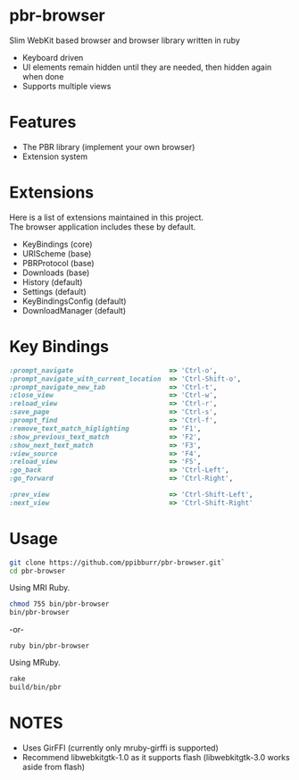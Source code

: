 pbr-browser
===========

Slim WebKit based browser and browser library written in ruby  

* Keyboard driven
* UI elements remain hidden until they are needed, then hidden again when done
* Supports multiple views

Features
===
* The PBR library (implement your own browser)
* Extension system

Extensions
===
Here is a list of extensions maintained in this project.  
The browser application includes these by default.  

* KeyBindings (core)
* URIScheme (base)
* PBRProtocol (base)
* Downloads (base)
* History (default)
* Settings (default)
* KeyBindingsConfig (default)
* DownloadManager (default)

Key Bindings
===
```ruby
:prompt_navigate                        => 'Ctrl-o',
:prompt_navigate_with_current_location  => 'Ctrl-Shift-o',
:prompt_navigate_new_tab                => 'Ctrl-t',
:close_view                             => 'Ctrl-w',
:reload_view                            => 'Ctrl-r',   
:save_page                              => 'Ctrl-s', 
:prompt_find                            => 'Ctrl-f',  
:remove_text_match_higlighting          => 'F1',
:show_previous_text_match               => 'F2', 
:show_next_text_match                   => 'F3',                               
:view_source                            => 'F4',             
:reload_view                            => 'F5',            
:go_back                                => 'Ctrl-Left',
:go_forward                             => 'Ctrl-Right',

:prev_view                              => 'Ctrl-Shift-Left',
:next_view                              => 'Ctrl-Shift-Right'
```

Usage
===
```sh
git clone https://github.com/ppibburr/pbr-browser.git`
cd pbr-browser
```

Using MRI Ruby.  
```sh
chmod 755 bin/pbr-browser
bin/pbr-browser
```

-or-

`ruby bin/pbr-browser`  

Using MRuby.  

```sh
rake  
build/bin/pbr
```

NOTES
===
* Uses GirFFI (currently only mruby-girffi is supported)
* Recommend libwebkitgtk-1.0 as it supports flash (libwebkitgtk-3.0 works aside from flash)
 
